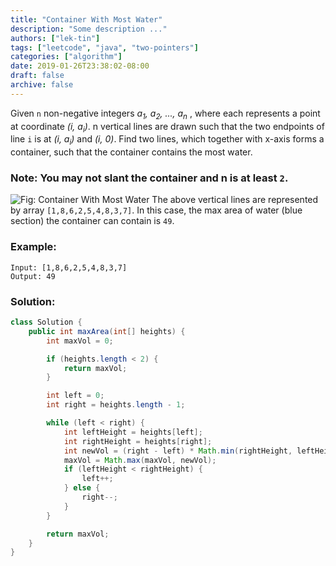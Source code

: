 ```yaml
---
title: "Container With Most Water"
description: "Some description ..."
authors: ["lek-tin"]
tags: ["leetcode", "java", "two-pointers"]
categories: ["algorithm"]
date: 2019-01-26T23:38:02-08:00
draft: false
archive: false
---
```

Given `n` non-negative integers _a<sub>1</sub>, a<sub>2</sub>, ..., a<sub>n</sub>_ , where each represents a point at coordinate _(i, a<sub>i</sub>)_. n vertical lines are drawn such that the two endpoints of line `i` is at _(i, a<sub>i</sub>)_ and _(i, 0)_. Find two lines, which together with x-axis forms a container, such that the container contains the most water.

### Note: You may not slant the container and n is at least `2`.

![Fig: Container With Most Water](https://s3-lc-upload.s3.amazonaws.com/uploads/2018/07/17/question_11.jpg)
The above vertical lines are represented by array `[1,8,6,2,5,4,8,3,7]`. In this case, the max area of water (blue section) the container can contain is `49`.

### Example:
```
Input: [1,8,6,2,5,4,8,3,7]
Output: 49
```
### Solution:
```java
class Solution {
    public int maxArea(int[] heights) {
        int maxVol = 0;

        if (heights.length < 2) {
            return maxVol;
        }

        int left = 0;
        int right = heights.length - 1;

        while (left < right) {
            int leftHeight = heights[left];
            int rightHeight = heights[right];
            int newVol = (right - left) * Math.min(rightHeight, leftHeight);
            maxVol = Math.max(maxVol, newVol);
            if (leftHeight < rightHeight) {
                left++;
            } else {
                right--;
            }
        }

        return maxVol;
    }
}
```